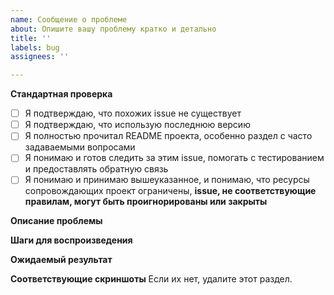 ```yaml
---
name: Сообщение о проблеме
about: Опишите вашу проблему кратко и детально
title: ''
labels: bug
assignees: ''

---
```


**Стандартная проверка**

[//]: # (Удалите пробел в квадратных скобках и поставьте x)
+ [ ] Я подтверждаю, что похожих issue не существует
+ [ ] Я подтверждаю, что использую последнюю версию
+ [ ] Я полностью прочитал README проекта, особенно раздел с часто задаваемыми вопросами
+ [ ] Я понимаю и готов следить за этим issue, помогать с тестированием и предоставлять обратную связь
+ [ ] Я понимаю и принимаю вышеуказанное, и понимаю, что ресурсы сопровождающих проект ограничены, **issue, не соответствующие правилам, могут быть проигнорированы или закрыты**

**Описание проблемы**

**Шаги для воспроизведения**

**Ожидаемый результат**

**Соответствующие скриншоты**
Если их нет, удалите этот раздел.
